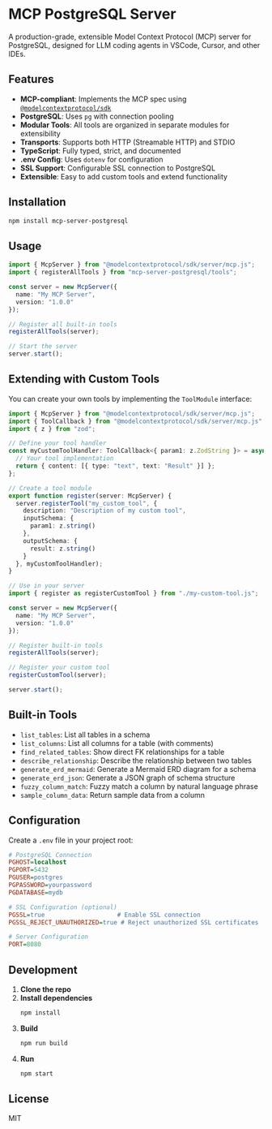 # MCP PostgreSQL Server

A production-grade, extensible Model Context Protocol (MCP) server for PostgreSQL, designed for LLM coding agents in VSCode, Cursor, and other IDEs.

## Features
- **MCP-compliant**: Implements the MCP spec using [`@modelcontextprotocol/sdk`](https://www.npmjs.com/package/@modelcontextprotocol/sdk)
- **PostgreSQL**: Uses `pg` with connection pooling
- **Modular Tools**: All tools are organized in separate modules for extensibility
- **Transports**: Supports both HTTP (Streamable HTTP) and STDIO
- **TypeScript**: Fully typed, strict, and documented
- **.env Config**: Uses `dotenv` for configuration
- **SSL Support**: Configurable SSL connection to PostgreSQL
- **Extensible**: Easy to add custom tools and extend functionality

## Installation
```bash
npm install mcp-server-postgresql
```

## Usage
```typescript
import { McpServer } from "@modelcontextprotocol/sdk/server/mcp.js";
import { registerAllTools } from "mcp-server-postgresql/tools";

const server = new McpServer({
  name: "My MCP Server",
  version: "1.0.0"
});

// Register all built-in tools
registerAllTools(server);

// Start the server
server.start();
```

## Extending with Custom Tools
You can create your own tools by implementing the `ToolModule` interface:

```typescript
import { McpServer } from "@modelcontextprotocol/sdk/server/mcp.js";
import { ToolCallback } from "@modelcontextprotocol/sdk/server/mcp.js";
import { z } from "zod";

// Define your tool handler
const myCustomToolHandler: ToolCallback<{ param1: z.ZodString }> = async (args, extra) => {
  // Your tool implementation
  return { content: [{ type: "text", text: "Result" }] };
};

// Create a tool module
export function register(server: McpServer) {
  server.registerTool("my_custom_tool", {
    description: "Description of my custom tool",
    inputSchema: {
      param1: z.string()
    },
    outputSchema: {
      result: z.string()
    }
  }, myCustomToolHandler);
}

// Use in your server
import { register as registerCustomTool } from "./my-custom-tool.js";

const server = new McpServer({
  name: "My MCP Server",
  version: "1.0.0"
});

// Register built-in tools
registerAllTools(server);

// Register your custom tool
registerCustomTool(server);

server.start();
```

## Built-in Tools
- `list_tables`: List all tables in a schema
- `list_columns`: List all columns for a table (with comments)
- `find_related_tables`: Show direct FK relationships for a table
- `describe_relationship`: Describe the relationship between two tables
- `generate_erd_mermaid`: Generate a Mermaid ERD diagram for a schema
- `generate_erd_json`: Generate a JSON graph of schema structure
- `fuzzy_column_match`: Fuzzy match a column by natural language phrase
- `sample_column_data`: Return sample data from a column

## Configuration
Create a `.env` file in your project root:
```ini
# PostgreSQL Connection
PGHOST=localhost
PGPORT=5432
PGUSER=postgres
PGPASSWORD=yourpassword
PGDATABASE=mydb

# SSL Configuration (optional)
PGSSL=true                    # Enable SSL connection
PGSSL_REJECT_UNAUTHORIZED=true # Reject unauthorized SSL certificates

# Server Configuration
PORT=8080
```

## Development
1. **Clone the repo**
2. **Install dependencies**
   ```sh
   npm install
   ```
3. **Build**
   ```sh
   npm run build
   ```
4. **Run**
   ```sh
   npm start
   ```

## License
MIT 